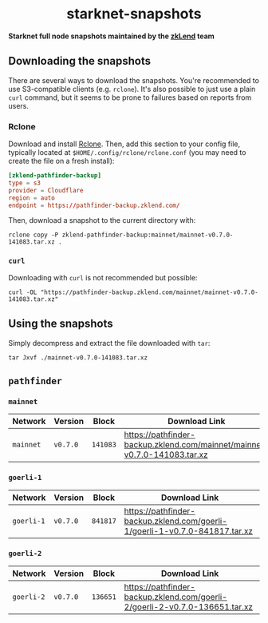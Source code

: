 <p align="center">
  <h1 align="center">starknet-snapshots</h1>
</p>

**Starknet full node snapshots maintained by the [zkLend](https://zklend.com) team**

## Downloading the snapshots

There are several ways to download the snapshots. You're recommended to use S3-compatible clients (e.g. `rclone`). It's also possible to just use a plain `curl` command, but it seems to be prone to failures based on reports from users.

### Rclone

Download and install [Rclone](https://rclone.org/). Then, add this section to your config file, typically located at `$HOME/.config/rclone/rclone.conf` (you may need to create the file on a fresh install):

```conf
[zklend-pathfinder-backup]
type = s3
provider = Cloudflare
region = auto
endpoint = https://pathfinder-backup.zklend.com/
```

Then, download a snapshot to the current directory with:

```console
rclone copy -P zklend-pathfinder-backup:mainnet/mainnet-v0.7.0-141083.tar.xz .
```

### `curl`

Downloading with `curl` is not recommended but possible:

```console
curl -OL "https://pathfinder-backup.zklend.com/mainnet/mainnet-v0.7.0-141083.tar.xz"
```

## Using the snapshots

Simply decompress and extract the file downloaded with `tar`:

```console
tar Jxvf ./mainnet-v0.7.0-141083.tar.xz
```

## `pathfinder`

### `mainnet`

| Network   | Version  | Block    | Download Link                                                             |
| --------- | -------- | -------- | ------------------------------------------------------------------------- |
| `mainnet` | `v0.7.0` | `141083` | https://pathfinder-backup.zklend.com/mainnet/mainnet-v0.7.0-141083.tar.xz |

### `goerli-1`

| Network    | Version  | Block    | Download Link                                                               |
| ---------- | -------- | -------- | --------------------------------------------------------------------------- |
| `goerli-1` | `v0.7.0` | `841817` | https://pathfinder-backup.zklend.com/goerli-1/goerli-1-v0.7.0-841817.tar.xz |

### `goerli-2`

| Network    | Version  | Block    | Download Link                                                               |
| ---------- | -------- | -------- | --------------------------------------------------------------------------- |
| `goerli-2` | `v0.7.0` | `136651` | https://pathfinder-backup.zklend.com/goerli-2/goerli-2-v0.7.0-136651.tar.xz |
